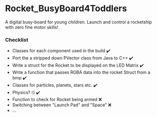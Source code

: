 # Rocket_BusyBoard4Toddlers
A digital busy-board for young children. Launch and control a rocketship with zero fine motor skills!

### Checklist

- Classes for each component used in the build :heavy_check_mark:
- Port the a stripped down PVector class from Java to C++ :heavy_check_mark:
- Write a struct for the Rocket to be displayed on the LED Matrix :heavy_check_mark:
- Write a function that passes RGBA data into the rocket Struct from a bmp :heavy_check_mark:
- Classes for particles, planets, stars etc. :heavy_check_mark:
- Physics? :roll_eyes: :heavy_check_mark:
- Function to check for Rocket being armed :x:
- Switching between "Launch Pad" and "Space" :x:
- ...

